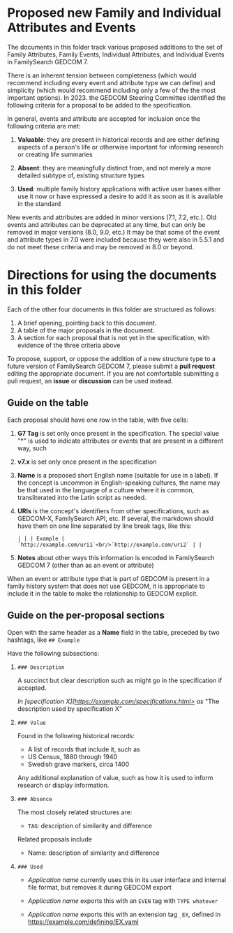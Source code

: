 # Proposed new Family and Individual Attributes and Events

The documents in this folder track various proposed additions to the set of Family Attributes, Family Events, Individual Attributes, and Individual Events in FamilySearch GEDCOM 7.

There is an inherent tension between completeness (which would recommend including every event and attribute type we can define) and simplicity (which would recommend including only a few of the the most important options). In 2023. the GEDCOM Steering Committee identified the following criteria for a proposal to be added to the specification.

In general, events and attribute are accepted for inclusion once the following criteria are met:

1. **Valuable**: they are present in historical records and are either defining aspects of a person's life or otherwise important for informing research or creating life summaries

2. **Absent**: they are meaningfully distinct from, and not merely a more detailed subtype of, existing structure types

3. **Used**: multiple family history applications with active user bases either use it now or have expressed a desire to add it as soon as it is available in the standard

New events and attributes are added in minor versions (7.1, 7.2, etc.).
Old events and attributes can be deprecated at any time, but can only be removed in major versions (8.0, 9.0, etc.)
It may be that some of the event and attribute types in 7.0 were included because they were also in 5.5.1 and do not meet these criteria and may be removed in 8.0 or beyond.

# Directions for using the documents in this folder

Each of the other four documents in this folder are structured as follows:

1. A brief opening, pointing back to this document.
2. A table of the major proposals in the document.
3. A section for each proposal that is not yet in the specification, with evidence of the three criteria above

To propose, support, or oppose the addition of a new structure type to a future version of FamilySearch GEDCOM 7, please submit a **pull request** editing the appropriate document. If you are not comfortable submitting a pull request, an **issue** or **discussion** can be used instead.

## Guide on the table

Each proposal should have one row in the table, with five cells:

1. **G7 Tag** is set only once present in the specification. The special value "\*" is used to indicate attributes or events that are present in a different way, such 

2. **v7.x** is set only once present in the specification

3. **Name** is a proposed short English name (suitable for use in a label). If the concept is uncommon in English-speaking cultures, the name may be that used in the language of a culture where it is common, transliterated into the Latin script as needed.

4. **URIs** is the concept's identifiers from other specifications, such as GEDCOM-X, FamilySearch API, etc. If several, the markdown should have them on one line separated by line break tags, like this:

    ````
    | | | Example | `http://example.com/uri1`<br/>`http://example.com/uri2` | |
    ````

5. **Notes** about other ways this information is encoded in FamilySearch GEDCOM 7 (other than as an event or attribute)

When an event or attribute type that is part of GEDCOM is present in a family history system that does not use GEDCOM, it is appropriate to include it in the table to make the relationship to GEDCOM explicit.

## Guide on the per-proposal sections

Open with the same header as a **Name** field in the table, preceded by two hashtags, like `## Example`

Have the following subsections:

1. `### Description`

    A succinct but clear description such as might go in the specification if accepted.
    
    *In [specification X](https://example.com/specificationx.html> as* "The description used by specification X"

2. `### Value`

    Found in the following historical records:
    
    - A list of records that include it, such as
    - US Census, 1880 through 1940
    - Swedish grave markers, circa 1400
    
    Any additional explanation of value, such as how it is used to inform research or display information.
    
3. `### Absence`

    The most closely related structures are:
    
    - `TAG`: description of similarity and difference
    
    Related proposals include

    - Name: description of similarity and difference

4. `### Used`

    - *Application name* currently uses this in its user interface and internal file format, but removes it during GEDCOM export
    
    - *Application name* exports this with an `EVEN` tag with `TYPE whatever`

    - *Application name* exports this with an extension tag `_EX`, defined in <https://example.com/defining/EX.yaml>


